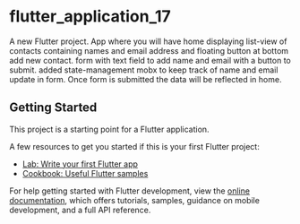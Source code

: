 # flutter_application_17

A new Flutter project.
App where you will have home displaying list-view of contacts containing names and email address and floating button at bottom add new contact.
form with text field to add name and email with a button to submit.
added state-management mobx to keep track of name and email update in form.
Once form is submitted the data will be reflected in home.

## Getting Started

This project is a starting point for a Flutter application.

A few resources to get you started if this is your first Flutter project:

- [Lab: Write your first Flutter app](https://docs.flutter.dev/get-started/codelab)
- [Cookbook: Useful Flutter samples](https://docs.flutter.dev/cookbook)

For help getting started with Flutter development, view the
[online documentation](https://docs.flutter.dev/), which offers tutorials,
samples, guidance on mobile development, and a full API reference.
